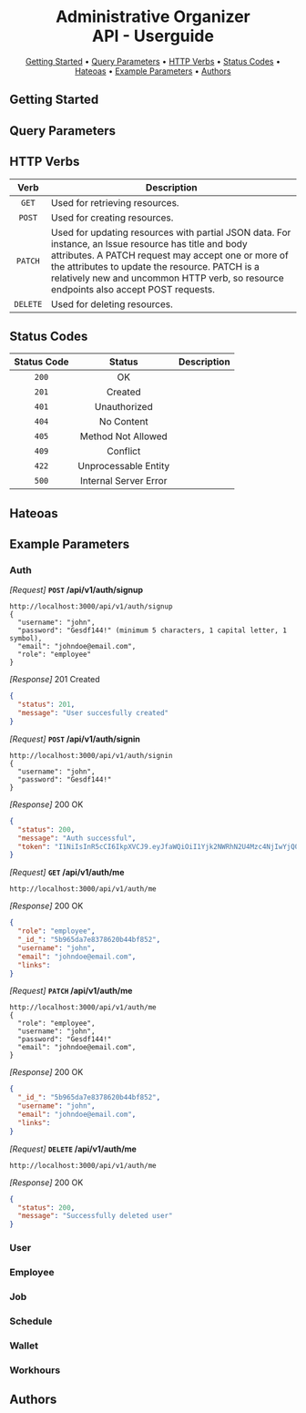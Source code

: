 <h1 align="center">
  Administrative Organizer
  <br>
  API - Userguide
  <br>
</h1>

<p align="center">
  <a href="#getting-started">Getting Started</a> •
  <a href="#query-parameters">Query Parameters</a> •
  <a href="#http-verbs">HTTP Verbs</a> •
  <a href="#status-codes">Status Codes</a> •
  <a href="#hateoas">Hateoas</a> •
  <a href="#example-parameters">Example Parameters</a> •
  <a href="#authors">Authors</a>
</p>

## Getting Started
## Query Parameters
## HTTP Verbs
| Verb | Description |
|:----:|-------------|
| <code>GET</code> | Used for retrieving resources.|
| <code>POST</code> | Used for creating resources.  |
| <code>PATCH</code> |	Used for updating resources with partial JSON data. For instance, an Issue resource has title and body attributes. A PATCH request may accept one or more of the attributes to update the resource. PATCH is a relatively new and uncommon HTTP verb, so resource endpoints also accept POST requests.   |
| <code>DELETE</code> | Used for deleting resources.  |
## Status Codes
| Status Code | Status | Description |
|:-----------:|:------:|-------------|
| <code>200</code> | OK |
| <code>201</code> | Created |
| <code>401</code> | Unauthorized |
| <code>404</code> | No Content |
| <code>405</code> | Method Not Allowed |
| <code>409</code> | Conflict |
| <code>422</code> | Unprocessable Entity |
| <code>500</code> | Internal Server Error |
## Hateoas
## Example Parameters
### Auth
*[Request]* **<code>POST</code> /api/v1/auth/signup**
```
http://localhost:3000/api/v1/auth/signup
{
  "username": "john",
  "password": "Gesdf144!" (minimum 5 characters, 1 capital letter, 1 symbol),
  "email": "johndoe@email.com",
  "role": "employee"
}
```

*[Response]* 201 Created
```json
{
  "status": 201,
  "message": "User succesfully created"
}
```

*[Request]* **<code>POST</code> /api/v1/auth/signin**
```
http://localhost:3000/api/v1/auth/signin
{
  "username": "john",
  "password": "Gesdf144!"
}
```

*[Response]* 200 OK
```json
{
  "status": 200,
  "message": "Auth successful",
  "token": "I1NiIsInR5cCI6IkpXVCJ9.eyJfaWQiOiI1Yjk2NWRhN2U4Mzc4NjIwYjQ0Y"
}
```

*[Request]* **<code>GET</code> /api/v1/auth/me**
```
http://localhost:3000/api/v1/auth/me
```

*[Response]* 200 OK
```json
{
  "role": "employee",
  "_id_": "5b965da7e8378620b44bf852",
  "username": "john",
  "email": "johndoe@email.com",
  "links":
}
```

*[Request]* **<code>PATCH</code> /api/v1/auth/me**
```
http://localhost:3000/api/v1/auth/me
{
  "role": "employee",
  "username": "john",
  "password": "Gesdf144!"
  "email": "johndoe@email.com",
}
```

*[Response]* 200 OK
```json
{
  "_id_": "5b965da7e8378620b44bf852",
  "username": "john",
  "email": "johndoe@email.com",
  "links":
}
```

*[Request]* **<code>DELETE</code> /api/v1/auth/me**
```
http://localhost:3000/api/v1/auth/me
```

*[Response]* 200 OK
```json
{
  "status": 200,
  "message": "Successfully deleted user"
}
```
### User
### Employee
### Job
### Schedule
### Wallet
### Workhours

## Authors
